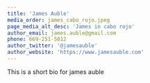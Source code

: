 ```yaml
---
title: 'James Auble'
media_order: james_cabo_rojo.jpeg
page_media_alt_desc: 'James in cabo rojo'
author_email: james.auble@gmail.com
phone: 669-251-5012
author_twitter: '@jamesauble'
author_website: 'https://www.jamesauble.com'
---
```


This is a short bio for james auble